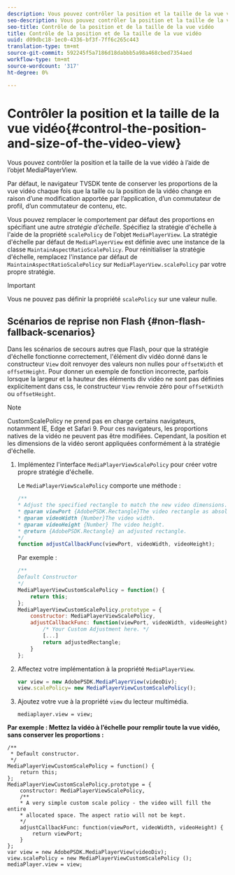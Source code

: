 ```yaml
---
description: Vous pouvez contrôler la position et la taille de la vue vidéo à l’aide de l’objet MediaPlayerView.
seo-description: Vous pouvez contrôler la position et la taille de la vue vidéo à l’aide de l’objet MediaPlayerView.
seo-title: Contrôle de la position et de la taille de la vue vidéo
title: Contrôle de la position et de la taille de la vue vidéo
uuid: d09dbc18-1ec0-4336-bf3f-7ff6c265c443
translation-type: tm+mt
source-git-commit: 592245f5a7186d18dabbb5a98a468cbed7354aed
workflow-type: tm+mt
source-wordcount: '317'
ht-degree: 0%

---
```



# Contrôler la position et la taille de la vue vidéo{#control-the-position-and-size-of-the-video-view}

Vous pouvez contrôler la position et la taille de la vue vidéo à l’aide de l’objet MediaPlayerView.

Par défaut, le navigateur TVSDK tente de conserver les proportions de la vue vidéo chaque fois que la taille ou la position de la vidéo change en raison d’une modification apportée par l’application, d’un commutateur de profil, d’un commutateur de contenu, etc.

Vous pouvez remplacer le comportement par défaut des proportions en spécifiant une autre *stratégie d’échelle*. Spécifiez la stratégie d&#39;échelle à l&#39;aide de la propriété `scalePolicy` de l&#39;objet `MediaPlayerView`. La stratégie d&#39;échelle par défaut de `MediaPlayerView` est définie avec une instance de la classe `MaintainAspectRatioScalePolicy`. Pour réinitialiser la stratégie d&#39;échelle, remplacez l&#39;instance par défaut de `MaintainAspectRatioScalePolicy` sur `MediaPlayerView.scalePolicy` par votre propre stratégie.

>[!IMPORTANT]
>
>Vous ne pouvez pas définir la propriété `scalePolicy` sur une valeur nulle.

## Scénarios de reprise non Flash {#non-flash-fallback-scenarios}

Dans les scénarios de secours autres que Flash, pour que la stratégie d&#39;échelle fonctionne correctement, l&#39;élément div vidéo donné dans le constructeur `View` doit renvoyer des valeurs non nulles pour `offsetWidth` et `offsetHeight`. Pour donner un exemple de fonction incorrecte, parfois lorsque la largeur et la hauteur des éléments div vidéo ne sont pas définies explicitement dans css, le constructeur `View` renvoie zéro pour `offsetWidth` ou `offsetHeight`.

>[!NOTE]
>
>CustomScalePolicy ne prend pas en charge certains navigateurs, notamment IE, Edge et Safari 9. Pour ces navigateurs, les proportions natives de la vidéo ne peuvent pas être modifiées. Cependant, la position et les dimensions de la vidéo seront appliquées conformément à la stratégie d&#39;échelle.

1. Implémentez l&#39;interface `MediaPlayerViewScalePolicy` pour créer votre propre stratégie d&#39;échelle.

   Le `MediaPlayerViewScalePolicy` comporte une méthode :

   ```js
   /** 
   * Adjust the specified rectangle to match the new video dimensions. 
   * @param viewPort {AdobePSDK.Rectangle}The video rectangle as absolute position. 
   * @param videoWidth {Number}The video width. 
   * @param videoHeight {Number} The video height. 
   * @return {AdobePSDK.Rectangle} an adjusted rectangle. 
   */ 
   function adjustCallbackFunc(viewPort, videoWidth, videoHeight);
   ```

   Par exemple :

   ```js
   /** 
   Default Constructor 
   */ 
   MediaPlayerViewCustomScalePolicy = function() { 
       return this; 
   }; 
   MediaPlayerViewCustomScalePolicy.prototype = { 
       constructor: MediaPlayerViewScalePolicy, 
       adjustCallbackFunc: function(viewPort, videoWidth, videoHeight) { 
           /* Your Custom Adjustment here. */ 
           [...] 
           return adjustedRectangle; 
       } 
   };
   ```

1. Affectez votre implémentation à la propriété `MediaPlayerView`.

   ```js
   var view = new AdobePSDK.MediaPlayerView(videoDiv); 
   view.scalePolicy= new MediaPlayerViewCustomScalePolicy();
   ```

1. Ajoutez votre vue à la propriété `view` du lecteur multimédia.

   ```
   mediaplayer.view = view;
   ```

<!--<a id="example_ABCD79AE29DB4A668F9A8B729FE44AF9"></a>-->

**Par exemple : Mettez la vidéo à l’échelle pour remplir toute la vue vidéo, sans conserver les proportions :**

```
/** 
 * Default constructor. 
 */ 
MediaPlayerViewCustomScalePolicy = function() { 
    return this; 
}; 
MediaPlayerViewCustomScalePolicy.prototype = { 
    constructor: MediaPlayerViewScalePolicy, 
    /** 
    * A very simple custom scale policy - the video will fill the entire 
    * allocated space. The aspect ratio will not be kept. 
    */ 
    adjustCallbackFunc: function(viewPort, videoWidth, videoHeight) { 
        return viewPort; 
    } 
}; 
var view = new AdobePSDK.MediaPlayerView(videoDiv); 
view.scalePolicy = new MediaPlayerViewCustomScalePolicy (); 
mediaPlayer.view = view;
```

